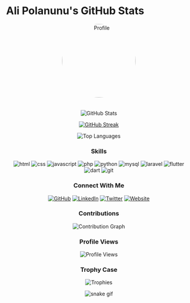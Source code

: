 # Ali Polanunu's GitHub Stats

<div align="center">

<img src="https://media.licdn.com/dms/image/v2/D5603AQGb0LvAycwMsA/profile-displayphoto-shrink_800_800/profile-displayphoto-shrink_800_800/0/1723907823614?e=1740614400&v=beta&t=4uWgNLPhL23nVl2Vy6uuvUcBJTii39NIqba4R3RLsRU" alt="Profile" width="200" height="200" style="border-radius: 50%; margin-bottom: 20px;">

![GitHub Stats](https://github-readme-stats.vercel.app/api?username=alii16&show_icons=true&theme=radical)

<a href="https://git.io/streak-stats"><img src="https://streak-stats.demolab.com?user=alii16&theme=radical" alt="GitHub Streak" /></a>

![Top Languages](https://github-readme-stats.vercel.app/api/top-langs/?username=alii16&layout=compact&theme=radical)

### Skills
![html](https://img.shields.io/badge/html-3b82f6?style=for-the-badge&logo=html&logoColor=white)
![css](https://img.shields.io/badge/css-3b82f6?style=for-the-badge&logo=css&logoColor=white)
![javascript](https://img.shields.io/badge/javascript-eab308?style=for-the-badge&logo=javascript&logoColor=white)
![php](https://img.shields.io/badge/php-eab308?style=for-the-badge&logo=php&logoColor=white)
![python](https://img.shields.io/badge/python-eab308?style=for-the-badge&logo=python&logoColor=white)
![mysql](https://img.shields.io/badge/mysql-eab308?style=for-the-badge&logo=mysql&logoColor=white)
![laravel](https://img.shields.io/badge/laravel-eab308?style=for-the-badge&logo=laravel&logoColor=white)
![flutter](https://img.shields.io/badge/flutter-22c55e?style=for-the-badge&logo=flutter&logoColor=white)
![dart](https://img.shields.io/badge/dart-22c55e?style=for-the-badge&logo=dart&logoColor=white)
![git](https://img.shields.io/badge/git-3b82f6?style=for-the-badge&logo=git&logoColor=white)

### Connect With Me
[![GitHub](https://img.shields.io/badge/GitHub-000000?style=for-the-badge&logo=GitHub&logoColor=white)](https://github.com/alii16)
[![LinkedIn](https://img.shields.io/badge/LinkedIn-0077B5?style=for-the-badge&logo=LinkedIn&logoColor=white)](https://linkedin.com/in/johndoe)
[![Twitter](https://img.shields.io/badge/Twitter-1DA1F2?style=for-the-badge&logo=Twitter&logoColor=white)](https://twitter.com/johndoe)
[![Website](https://img.shields.io/badge/Website-4CAF50?style=for-the-badge&logo=Google-Chrome&logoColor=white)](https://alii.mra.my.id)
### Contributions
![Contribution Graph](https://github-readme-activity-graph.vercel.app/graph?username=alii16&theme=react-dark)

### Profile Views
![Profile Views](https://komarev.com/ghpvc/?username=alii16&color=blueviolet)

### Trophy Case
![Trophies](https://github-profile-trophy.vercel.app/?username=alii16&theme=darkhub&row=1)

![snake gif](https://github.com/alii16/alii16/blob/output/github-snake-dark.svg)

</div>
